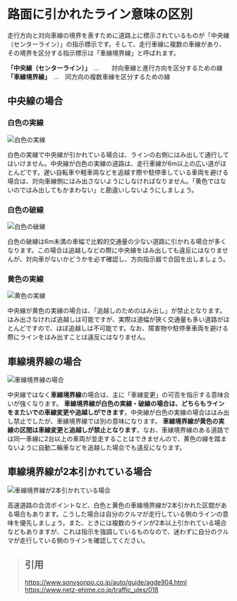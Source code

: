 # 路面に引かれたライン意味の区別

走行方向と対向車線の境界を表すために道路上に標示されているものが「中央線（センターライン）」の指示標示です。そして、走行車線に複数の車線があり、その境界を区分する指示標示は「車線境界線」と呼ばれます。

**「中央線（センターライン）」**　…　　対向車線と進行方向を区分するための線   
**「車線境界線」**　…　同方向の複数車線を区分するための線

## 中央線の場合

### 白色の実線
![白色の実線](https://www.sonysonpo.co.jp/share/image/auto/guide/wisdom/227272_001.jpeg)

白色の実線で中央線が引かれている場合は、ラインの右側にはみ出して通行してはいけません。中央線が白色の実線の道路は、走行車線が6m以上の広い道がほとんどです。遅い自転車や軽車両などを追越す際や駐停車している車両を避ける場合は、対向車線側にはみ出さないようにしなければなりません。「黄色ではないのではみ出してもかまわない」と勘違いしないようにしましょう。

### 白色の破線
![白色の破線](https://www.sonysonpo.co.jp/share/image/auto/guide/wisdom/227272_002.jpeg)

白色の破線は6m未満の車幅で比較的交通量の少ない道路に引かれる場合が多くなります。この場合は追越しなどの際に中央線をはみ出しても違反にはなりませんが、対向車がないかどうかを必ず確認し、方向指示器で合図を出しましょう。

### 黄色の実線
![黄色の実線](https://www.sonysonpo.co.jp/share/image/auto/guide/wisdom/227272_003.jpeg)

中央線が黄色の実線の場合は、「追越しのためのはみ出し」が禁止となります。はみ出さなければ追越しは可能ですが、実際は道幅が狭く交通量も多い道路がほとんどですので、ほぼ追越しは不可能です。なお、障害物や駐停車車両を避ける際にラインをはみ出すことは違反にはなりません。

## 車線境界線の場合
![車線境界線の場合](https://www.sonysonpo.co.jp/share/image/auto/guide/wisdom/227272_004r.jpeg)

中央線ではなく**車線境界線**の場合は、主に「車線変更」の可否を指示する意味合いが強くなります。
**車線境界線が白色の実線・破線の場合は、どちらもラインをまたいでの車線変更や追越しができます**。中央線が白色の実線の場合ははみ出し禁止でしたが、車線境界線では別の意味になります。
**車線境界線が黄色の実線の区間は車線変更と追越しが禁止となります**。なお、車線境界線のある道路では同一車線に2台以上の車両が並走することはできませんので、黄色の線を踏まないように自動二輪車などを追越した場合でも違反になります。

## 車線境界線が2本引かれている場合
![車線境界線が2本引かれている場合](https://www.sonysonpo.co.jp/share/image/auto/guide/wisdom/227272_005.jpeg)

高速道路の合流ポイントなど、白色と黄色の車線境界線が2本引かれた区間がある場合もあります。こうした場合は自分のクルマが走行している側のラインの意味を優先しましょう。また、ときには複数のラインが2本以上引かれている場合などもありますが、これは指示を強調しているものなので、迷わずに自分のクルマが走行している側のラインを確認してください。

> ## 引用
> https://www.sonysonpo.co.jp/auto/guide/agde904.html   
> https://www.netz-ehime.co.jp/traffic_ules/01ß